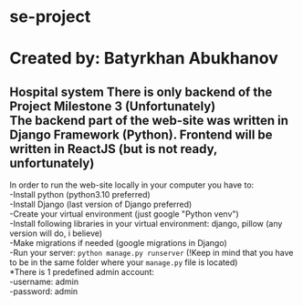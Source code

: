 # se-project
# Created by: Batyrkhan Abukhanov
Hospital system
There is only backend of the Project Milestone 3 (Unfortunately) <br>
The backend part of the web-site was written in Django Framework (Python). Frontend will be written in ReactJS (but is not ready, unfortunately) <br>
---
In order to run the web-site locally in your computer you have to: <br>
  -Install python (python3.10 preferred) <br>
  -Install Django (last version of Django preferred) <br>
  -Create your virtual environment (just google "Python venv") <br>
  -Install following libraries in your virtual environment: django, pillow (any version will do, i believe) <br>
  -Make migrations if needed (google migrations in Django) <br>
  -Run your server: ```python manage.py runserver``` (!Keep in mind that you have to be in the same folder where your ```manage.py``` file is located) <br>
  *There is 1 predefined admin account: <br> -username: admin <br>
                                        -password: admin 
